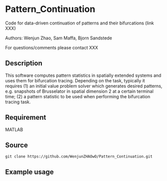 # Pattern_Continuation

Code for data-driven continuation of patterns and their bifurcations (link XXX)

Authors: Wenjun Zhao, Sam Maffa, Bjorn Sandstede

For questions/comments please contact XXX

## Description

This software computes pattern statistics in spatially extended systems and uses them for bifurcation tracing. Depending on the task, typically it requires (1) an initial value problem solver which generates desired patterns, e.g. snapshots of Brusselator in spatial dimension 2 at a certain terminal time; (2) a pattern statistic to be used when performing the bifurcation tracing task.

## Requirement

MATLAB

## Source

```
git clone https://github.com/WenjunZHAOwO/Pattern_Continuation.git
```

## Example usage



